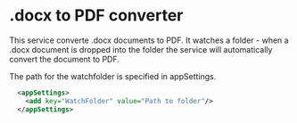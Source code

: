 # .docx to PDF converter

This service converte .docx documents to PDF. It watches a folder - when a .docx document is dropped into the folder
the service will automatically convert the document to PDF. 

The path for the watchfolder is specified in appSettings.

```xml
  <appSettings>
    <add key="WatchFolder" value="Path to folder"/>
  </appSettings>
```